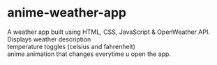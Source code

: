 # anime-weather-app
A weather app built using HTML, CSS, JavaScript &amp; OpenWeather API. <br>
Displays weather description<br>
temperature toggles (celsius  and fahrenheit)<br>
anime animation that changes everytime u open the app.<br>
